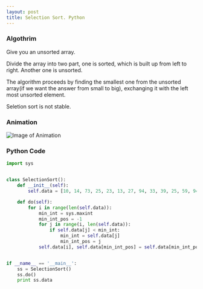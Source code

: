 ```yaml
---
layout: post
title: Selection Sort. Python
---
```


### Algothrim

Give you an unsorted array.

Divide the array into two part, one is sorted, which is built up from left to right. Another one is unsorted.

The algorithm proceeds by finding the smallest one from the unsorted array(if we want the answer from small to big), exchanging it with the left most unsorted element.

Seletion sort is not stable.

### Animation

![Image of Animation](https://upload.wikimedia.org/wikipedia/commons/b/b0/Selection_sort_animation.gif)

### Python Code

```python
import sys


class SelectionSort():
    def __init__(self):
        self.data = [10, 14, 73, 25, 23, 13, 27, 94, 33, 39, 25, 59, 94, 65, 82, 45]

    def do(self):
        for i in range(len(self.data)):
            min_int = sys.maxint
            min_int_pos = -1
            for j in range(i, len(self.data)):
                if self.data[j] < min_int:
                    min_int = self.data[j]
                    min_int_pos = j
            self.data[i], self.data[min_int_pos] = self.data[min_int_pos], self.data[i]


if __name__ == '__main__':
    ss = SelectionSort()
    ss.do()
    print ss.data
    
```
